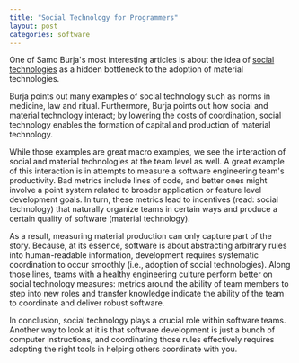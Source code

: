 ```yaml
---
title: "Social Technology for Programmers"
layout: post
categories: software
---
```


One of Samo Burja's most interesting articles is about the idea of [social technologies](https://samoburja.com/social-technology/) as a hidden bottleneck to the adoption of material technologies.

Burja points out many examples of social technology such as norms in medicine, law and ritual. Furthermore, Burja points out how social and material technology interact; by lowering the costs of coordination, social technology enables the formation of capital and production of material technology.

While those examples are great macro examples, we see the interaction of social and material technologies at the team level as well. A great example of this interaction is in attempts to measure a software engineering team's productivity. Bad metrics include lines of code, and better ones might involve a point system related to broader application or feature level development goals. In turn, these metrics lead to incentives (read: social technology) that naturally organize teams in certain ways and produce a certain quality of software (material technology).

As a result, measuring material production can only capture part of the story. Because, at its essence, software is about abstracting arbitrary rules into human-readable information, development requires systematic coordination to occur smoothly (i.e., adoption of social technologies). Along those lines, teams with a healthy engineering culture perform better on social technology measures: metrics around the ability of team members to step into new roles and transfer knowledge indicate the ability of the team to coordinate and deliver robust software.

In conclusion, social technology plays a crucial role within software teams. Another way to look at it is that software development is just a bunch of computer instructions, and coordinating those rules effectively requires adopting the right tools in helping others coordinate with you.
